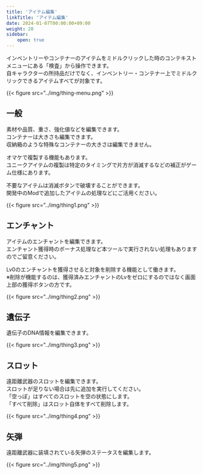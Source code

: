 ```yaml
---
title: 'アイテム編集'
linkTitle: 'アイテム編集'
date: 2024-01-07T00:00:00+09:00
weight: 20
sidebar:
    open: true
---
```


インベントリーやコンテナーのアイテムをミドルクリックした時のコンテキストメニューにある「検査」から操作できます。  
自キャラクターの所持品だけでなく、インベントリー・コンテナー上でミドルクリックできるアイテムすべてが対象です。

{{< figure src="../img/thing-menu.png" >}}

## 一般

素材や品質、重さ、強化値などを編集できます。  
コンテナーは大きさも編集できます。  
収納箱のような特殊なコンテナーの大きさは編集できません。

オマケで複製する機能もあります。  
ユニークアイテムの複製は特定のタイミングで片方が消滅するなどの補正がゲーム仕様にあります。

不要なアイテムは消滅ボタンで破壊することができます。  
開発中のModで追加したアイテムの処理などにご活用ください。

{{< figure src="../img/thing1.png" >}}

## エンチャント

アイテムのエンチャントを編集できます。  
エンチャント獲得時のボーナス処理など本ツールで実行されない処理もありますのでご留意ください。

Lv0のエンチャントを獲得させると対象を削除する機能として働きます。  
※削除が機能するのは、獲得済みエンチャントのLvをゼロにするのではなく画面上部の獲得ボタンの方です。

{{< figure src="../img/thing2.png" >}}

## 遺伝子

遺伝子のDNA情報を編集できます。

{{< figure src="../img/thing3.png" >}}

## スロット

遠距離武器のスロットを編集できます。  
スロットが足りない場合は先に追加を実行してください。  
「空っぽ」はすべてのスロットを空の状態にします。  
「すべて削除」はスロット自体をすべて削除します。

{{< figure src="../img/thing4.png" >}}

## 矢弾

遠距離武器に装填されている矢弾のステータスを編集します。

{{< figure src="../img/thing5.png" >}}
